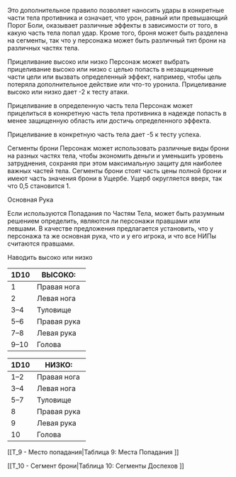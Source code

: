 Это дополнительное правило позволяет наносить удары в конкретные части тела противника и означает, что урон, равный или превышающий Порог Боли, оказывает различные эффекты в зависимости от того, в какую часть тела попал удар. Кроме того, броня может быть разделена на сегменты, так что у персонажа может быть различный тип брони на различных частях тела. 

Прицеливание высоко или низко Персонаж может выбрать прицеливание высоко или низко с целью попасть в незащищенные части цели или вызвать определенный эффект, например, чтобы цель потеряла дополнительное действие или что-то уронила. Прицеливание высоко или низко дает -2 к тесту атаки. 

Прицеливание в определенную часть тела Персонаж может прицелиться в конкретную часть тела противника в надежде попасть в менее защищенную область или достичь определенного эффекта.  

Прицеливание в конкретную часть тела дает -5 к тесту успеха. 

Сегменты брони Персонаж может использовать различные виды брони на разных частях тела, чтобы экономить деньги и уменьшить уровень затруднения, сохраняя при этом максимальную защиту для наиболее важных частей тела. Сегменты брони стоят часть цены полной брони и имеют часть значения брони в Ущербе. Ущерб округляется вверх, так что 0,5 становится 1. 

Основная Рука 

Если используются Попадания по Частям Тела, может быть разумным решением определить, являются ли персонажи правшами или левшами. В качестве предложения предлагается установить, что у персонажа та же основная рука, что и у его игрока, и что все НИПы считаются правшами.  

Наводить высоко или низко 

1D10 |ВЫСОКО: 
--|-
1 |Правая нога 
2 |Левая нога 
3–4 |Туловище 
5–6 |Правая рука 
7–8| Левая рука 
9–10 |Голова 

1D10 |НИЗКО: 
--|-
1–2| Правая нога 
3–4 |Левая нога 
5–7 |Туловище 
8 |Правая рука 
9| Левая рука 
10 |Голова 

[[Т_9 - Место попадания|Таблица 9: Места Попадания ]]

[[Т_10 - Сегмент брони|Таблица 10: Сегменты Доспехов ]]


